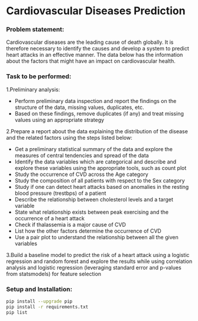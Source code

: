 
# Cardiovascular Diseases Prediction

### Problem statement:
Cardiovascular diseases are the leading cause of death globally. It is therefore necessary to identify the causes and develop a system to predict heart attacks in an effective manner. The data below has the information about the factors that might have an impact on cardiovascular health.

### Task to be performed:
1.Preliminary analysis:
  - Perform preliminary data inspection and report the findings on the structure of the data, missing values, duplicates, etc.
  - Based on these findings, remove duplicates (if any) and treat missing values using an appropriate strategy

2.Prepare a report about the data explaining the distribution of the disease and the related factors using the steps listed below:
  - Get a preliminary statistical summary of the data and explore the measures of central tendencies and spread of the data
  - Identify the data variables which are categorical and describe and explore these variables using the appropriate tools, such as count plot
  - Study the occurrence of CVD across the Age category
  - Study the composition of all patients with respect to the Sex category
  - Study if one can detect heart attacks based on anomalies in the resting blood pressure (trestbps) of a patient
  - Describe the relationship between cholesterol levels and a target variable
  - State what relationship exists between peak exercising and the occurrence of a heart attack
  - Check if thalassemia is a major cause of CVD
  - List how the other factors determine the occurrence of CVD
  - Use a pair plot to understand the relationship between all the given variables

3.Build a baseline model to predict the risk of a heart attack using a logistic regression and random forest and explore the results while using correlation analysis and logistic regression (leveraging standard error and p-values from statsmodels) for feature selection

### Setup and Installation:
```bash
pip install --upgrade pip
pip install -r requirements.txt
pip list
```
